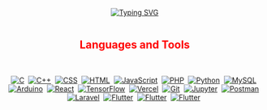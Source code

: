<p align="center">
  <a href="https://git.io/typing-svg"><img src="https://readme-typing-svg.demolab.com?font=Fira+Code&pause=1000&color=F65B7D&center=true&vCenter=true&width=435&lines=yarn+add+%5Bpackage-name%5D;Teaberry+Ice+Cream;yarn+init" alt="Typing SVG" /></a>
</p>



<p align="left"> <a href="https://twitter.com/" target="blank"><img src="https://img.shields.io/twitter/follow/?logo=twitter&style=for-the-badge" alt="" /></a> </p>

<h2 align="center" style="color: red;">Languages and Tools</h2>
<br>
<p align="center">
  <a href=""><img alt="C" src="https://img.shields.io/badge/C-00599C?style=for-the-badge&logo=c&logoColor=white"></a>&nbsp;
  <a href=""><img alt="C++" src="https://img.shields.io/badge/C%2B%2B-00599C?style=for-the-badge&logo=c%2B%2B&logoColor=white"></a>&nbsp;
  <a href=""><img alt="CSS" src="https://img.shields.io/badge/CSS3-1572B6?style=for-the-badge&logo=css3&logoColor=white"></a>&nbsp;
  <a href=""><img alt="HTML" src="https://img.shields.io/badge/HTML5-E34F26?style=for-the-badge&logo=html5&logoColor=white"></a>&nbsp;
  <a href=""><img alt="JavaScript" src="https://img.shields.io/badge/JavaScript-323330?style=for-the-badge&logo=javascript&logoColor=F7DF1E"></a>&nbsp;
  <a href=""><img alt="PHP" src="https://img.shields.io/badge/PHP-777BB4?style=for-the-badge&logo=php&logoColor=white"></a>&nbsp;
  <a href=""><img alt="Python" src="https://img.shields.io/badge/Python-FFD43B?style=for-the-badge&logo=python&logoColor=blue"></a>&nbsp;
  <a href=""><img alt="MySQL" src="https://img.shields.io/badge/MySQL-005C84?style=for-the-badge&logo=mysql&logoColor=white"></a>&nbsp;
  <a href="#"><img alt="Arduino" src="https://img.shields.io/badge/Arduino_IDE-00979D?style=for-the-badge&logo=arduino&logoColor=white"></a>&nbsp;
  <a href="#"><img alt="React" src="https://img.shields.io/badge/React-20232A?style=for-the-badge&logo=react&logoColor=61DAFB"></a>&nbsp;
  <a href="#"><img alt="TensorFlow" src="https://img.shields.io/badge/TensorFlow-FF6F00?style=for-the-badge&logo=TensorFlow&logoColor=white"></a>&nbsp;
  <a href="#"><img alt="Vercel" src="https://img.shields.io/badge/Vercel-000000?style=for-the-badge&logo=vercel&logoColor=white"></a>&nbsp;
  <a href="#"><img alt="Git" src="https://img.shields.io/badge/GIT-E44C30?style=for-the-badge&logo=git&logoColor=white"></a></a>&nbsp;
  <a href="#"><img alt="Jupyter" src="https://img.shields.io/badge/Jupyter-F37626.svg?&style=for-the-badge&logo=Jupyter&logoColor=white"></a>&nbsp;
  <a href="#"><img alt="Postman" src="https://img.shields.io/badge/Postman-FF6C37?style=for-the-badge&logo=Postman&logoColor=white"></a>&nbsp;
  <a href="#"><img alt="Laravel" src="https://img.shields.io/badge/Laravel-FF2D20?style=for-the-badge&logo=laravel&logoColor=white"></a>&nbsp;
  <a href="#"><img alt="Flutter" src="https://img.shields.io/badge/Flutter-02569B?style=for-the-badge&logo=flutter&logoColor=white"></a>&nbsp;
  <a href="#"><img alt="Flutter" src="https://img.shields.io/badge/Tailwind_CSS-38B2AC?style=for-the-badge&logo=tailwind-css&logoColor=white"></a>&nbsp;
  <a href="#"><img alt="Flutter" src="https://img.shields.io/badge/styled--components-DB7093?style=for-the-badge&logo=styled-components&logoColor=white"></a>&nbsp;
</p>

